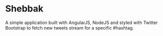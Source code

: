 # Shebbak
A simple application built with AngularJS, NodeJS and styled with Twitter Bootstrap to fetch new tweets stream for a specific #hashtag.
